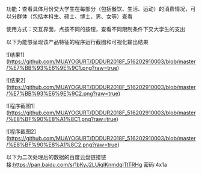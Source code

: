 功能：查看具体月份交大学生在每部分（包括餐饮、生活、运动）的消费情况，可以分群体（包括本科生、硕士、博士、男、女等）查看

使用方式：交互界面，点按不同的按钮，查看不同限制条件下交大学生的支出



以下为能够呈现该产品特征的程序运行截图和可视化输出结果

![结果1] (https://github.com/MUAYOGURT/DDDUR2018F_516202910003/blob/master/%E7%BB%93%E6%9E%9C1.png?raw=true)

![结果2] (https://github.com/MUAYOGURT/DDDUR2018F_516202910003/blob/master/%E7%BB%93%E6%9E%9C2.png?raw=true)

![程序截图1] (https://github.com/MUAYOGURT/DDDUR2018F_516202910003/blob/master/%E8%BF%90%E8%A1%8C1.png?raw=true)

![程序截图2] (https://github.com/MUAYOGURT/DDDUR2018F_516202910003/blob/master/%E8%BF%90%E8%A1%8C2.png?raw=true)

以下为二次处理后的数据的百度云盘链接链接:https://pan.baidu.com/s/1bKyJ2LUiqlKnmdqITtTRHg  密码:4x1a
